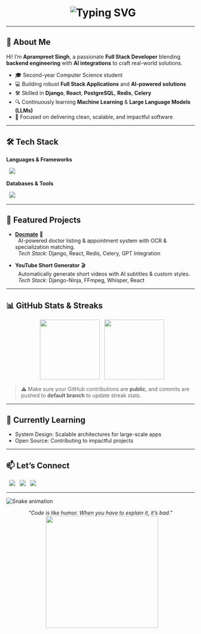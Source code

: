 <h1 align="center">
  <img src="https://readme-typing-svg.herokuapp.com?font=Fira+Code&size=30&duration=3500&pause=1000&color=00C4FF&width=800&center=true&vCenter=true&lines=Hey+there%2C+I'm+Aprampreet+Singh!;Full+Stack+Developer+%26+AI+Enthusiast;Crafting+Smart+and+Scalable+Solutions;Open+Source+Contributor+🚀" alt="Typing SVG" />
</h1>

---

## 🚀 About Me  

Hi! I’m **Aprampreet Singh**, a passionate **Full Stack Developer** blending **backend engineering** with **AI integrations** to craft real-world solutions.  

- 🎓 Second-year Computer Science student  
- 💻 Building robust **Full Stack Applications** and **AI-powered solutions**  
- 🛠 Skilled in **Django**, **React**, **PostgreSQL**, **Redis**, **Celery**  
- 🔍 Continuously learning **Machine Learning** & **Large Language Models (LLMs)**  
- 🚀 Focused on delivering clean, scalable, and impactful software  

---

## 🛠 Tech Stack  

**Languages & Frameworks**  
<p align="left">
  <img src="https://skillicons.dev/icons?i=python,django,react,nextjs,js,tailwind,fastapi" />
</p>

**Databases & Tools**  
<p align="left">
  <img src="https://skillicons.dev/icons?i=postgresql,redis,docker,git,github,html,css,javascript" />
</p>

---

## 📌 Featured Projects  

- **[Docmate](https://github.com/Aprampreet/docmate)** 🏥  
  AI-powered doctor listing & appointment system with OCR & specialization matching.  
  _Tech Stack:_ Django, React, Redis, Celery, GPT Integration  

- **YouTube Short Generator** 🎬  
  Automatically generate short videos with AI subtitles & custom styles.  
  _Tech Stack:_ Django-Ninja, FFmpeg, Whisper, React  

---

## 📊 GitHub Stats & Streaks  

<p align="center">
  <img src="https://github-readme-stats.vercel.app/api?username=Aprampreet&show_icons=true&theme=tokyonight&hide_border=false" height="160" />
  <img src="https://github-readme-streak-stats.herokuapp.com/?user=Aprampreet&theme=tokyonight&hide_border=false" height="160" />
</p>

> ⚠️ Make sure your GitHub contributions are **public**, and commits are pushed to **default branch** to update streak stats.

---

## 🌱 Currently Learning  

- System Design: Scalable architectures for large-scale apps  
- Open Source: Contributing to impactful projects  

---

## 📫 Let’s Connect  

<p align="left">
  <a href="https://aprampreet-portfolio.vercel.app/" target="_blank"><img src="https://img.shields.io/badge/Portfolio-%23000000.svg?&style=for-the-badge&logo=vercel&logoColor=white" /></a>
  <a href="https://linkedin.com/in/Aprampreet" target="_blank"><img src="https://img.shields.io/badge/LinkedIn-%230077B5.svg?&style=for-the-badge&logo=linkedin&logoColor=white" /></a>
  <a href="mailto:aprampreet8@gmail.com"><img src="https://img.shields.io/badge/Email-D14836?style=for-the-badge&logo=gmail&logoColor=white" /></a>
</p>

---

<!-- Snake Animation -->
![Snake animation](https://github.com/Aprampreet/github-contribution-grid-snake/raw/output/github-contribution-grid-snake.svg)

<div align="center">
  <i>“Code is like humor. When you have to explain it, it’s bad.”</i>
  <br>
  <img src="https://media.giphy.com/media/L1R1tvI9svkIWwpVYr/giphy.gif" width="300"/>
</div>
